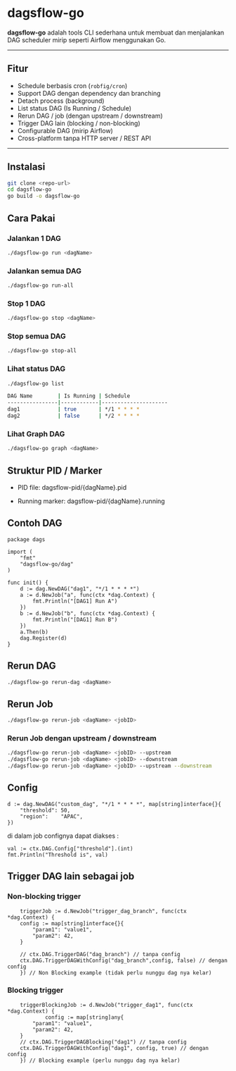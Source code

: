 # dagsflow-go

**dagsflow-go** adalah tools CLI sederhana untuk membuat dan menjalankan DAG scheduler mirip seperti Airflow menggunakan Go.

---

## Fitur
- Schedule berbasis cron (`robfig/cron`)
- Support DAG dengan dependency dan branching
- Detach process (background)
- List status DAG (Is Running / Schedule)
- Rerun DAG / job (dengan upstream / downstream)
- Trigger DAG lain (blocking / non-blocking)
- Configurable DAG (mirip Airflow)
- Cross-platform tanpa HTTP server / REST API

---

## Instalasi

```bash
git clone <repo-url>
cd dagsflow-go
go build -o dagsflow-go
```

## Cara Pakai

### Jalankan 1 DAG

```bash
./dagsflow-go run <dagName>
```

### Jalankan semua DAG

```bash
./dagsflow-go run-all
```

### Stop 1 DAG

```bash
./dagsflow-go stop <dagName>
```

### Stop semua DAG

```bash
./dagsflow-go stop-all
```

### Lihat status DAG

```bash
./dagsflow-go list
```

```bash
DAG Name        | Is Running | Schedule
----------------|------------|---------------------
dag1            | true       | */1 * * * *
dag2            | false      | */2 * * * *
```

### Lihat Graph DAG

```bash
./dagsflow-go graph <dagName>
```

## Struktur PID / Marker

- PID file: dagsflow-pid/{dagName}.pid

- Running marker: dagsflow-pid/{dagName}.running

## Contoh DAG

```golang
package dags

import (
	"fmt"
	"dagsflow-go/dag"
)

func init() {
	d := dag.NewDAG("dag1", "*/1 * * * *")
	a := d.NewJob("a", func(ctx *dag.Context) {
		fmt.Println("[DAG1] Run A")
	})
	b := d.NewJob("b", func(ctx *dag.Context) {
		fmt.Println("[DAG1] Run B")
	})
	a.Then(b)
	dag.Register(d)
}
```

## Rerun DAG
```bash
./dagsflow-go rerun-dag <dagName>
```
## Rerun Job
```bash
./dagsflow-go rerun-job <dagName> <jobID>
```
### Rerun Job dengan upstream / downstream

```bash
./dagsflow-go rerun-job <dagName> <jobID> --upstream
./dagsflow-go rerun-job <dagName> <jobID> --downstream
./dagsflow-go rerun-job <dagName> <jobID> --upstream --downstream
```

## Config

```golang
d := dag.NewDAG("custom_dag", "*/1 * * * *", map[string]interface{}{
	"threshold": 50,
	"region":    "APAC",
})
```
di dalam job confignya dapat diakses :

```golang
val := ctx.DAG.Config["threshold"].(int)
fmt.Println("Threshold is", val)

```

## Trigger DAG lain sebagai job

### Non-blocking trigger
```golang
	triggerJob := d.NewJob("trigger_dag_branch", func(ctx *dag.Context) {
	config := map[string]interface{}{
		"param1": "value1",
		"param2": 42,
	}

	// ctx.DAG.TriggerDAG("dag_branch") // tanpa config
	ctx.DAG.TriggerDAGWithConfig("dag_branch",config, false) // dengan config 
	}) // Non Blocking example (tidak perlu nunggu dag nya kelar)

```

### Blocking trigger
```golang
	triggerBlockingJob := d.NewJob("trigger_dag1", func(ctx *dag.Context) {
			config := map[string]any{
		"param1": "value1",
		"param2": 42,
	}
	// ctx.DAG.TriggerDAGBlocking("dag1") // tanpa config
	ctx.DAG.TriggerDAGWithConfig("dag1", config, true) // dengan config 
	}) // Blocking example (perlu nunggu dag nya kelar)

```